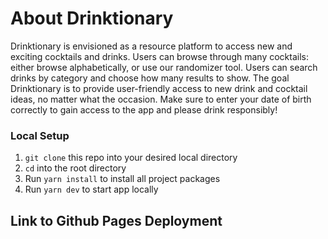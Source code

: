 # About Drinktionary
 Drinktionary is envisioned as a resource platform to access new and exciting cocktails and drinks. Users can browse through many cocktails: either browse alphabetically, or use our randomizer tool. Users can search drinks by category and choose how many results to show. The goal Drinktionary is to provide user-friendly access to new drink and cocktail ideas, no matter what the occasion. Make sure to enter your date of birth correctly to gain access to the app and please drink responsibly!

### Local Setup

1. `git clone` this repo into your desired local directory
2. `cd` into the root directory
3. Run `yarn install` to install all project packages
5. Run `yarn dev` to start app locally

## Link to Github Pages Deployment

